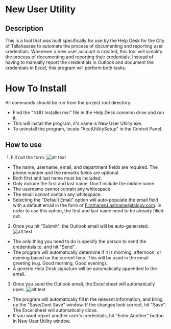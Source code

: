 # New User Utility

## Description
This is a tool that was built specifically for use by the Help Desk for the City of Tallahassee to automate the process of documenting and reporting user credentials. Whenever a new user account is created, this tool will simplify the process of documenting and reporting their credentials. Instead of having to manually report the credentials in Outlook and document the credentials in Excel, this program will perform both tasks.  

# How To Install
All commands should be run from the project root directory.
- Find the "NUU Installer.msi" file in the Help Desk common drive and run it. 
- This will install the program, it's name is New User Utility.exe. 
- To uninstall the program, locate "AcctUtilitySetup" in the Control Panel.  

## How to use
&nbsp;1. Fill out the form.
![alt text](https://i.imgur.com/knrAcKw.png)
- The name, username, email, and department fields are required. The phone number and the remarks fields are optional. 
- Both first and last name must be included. 
- Only include the first and last name. Don't include the middle name. 
- The username cannot contain any whitespace 
- The email cannot contain any whitespace. 
- Selecting the "Default Email" option will auto-populate the email field with a default email in the form of Firstname.Lastname@talgov.com. In order to use this option, the first and last name need to be already filled out. 
2. Once you hit "Submit", the Outlook email will be auto-generated. 
![alt text](https://i.imgur.com/knrAcKw.png)
- The only thing you need to do is specify the person to send the credentials to, and hit "Send". 
- The program will automatically determine if it is morning, afternoon, or evening based on the current time. This will be used in the email greeting (e.g. Good morning, Good evening). 
- A generic Help Desk signature will be automatically appended to the email.
3. Once you send the Outlook email, the Excel sheet will automatically open.
![alt text](https://i.imgur.com/knrAcKw.png)
- The program will automatically fill in the relevant information, and bring up the "Save/Dont Save" window. If the changes look correct, hit "Save". The Excel sheet will automatically close.
- If you want report another user's credentials, hit "Enter Another" button in New User Utility window.
